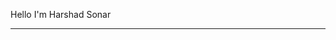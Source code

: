 Hello I'm Harshad Sonar
<hr>
<!--
**Harshadsonar/Harshadsonar** is a ✨ _special_ ✨ repository because its `README.md` (this file) appears on your GitHub profile.

Here are some ideas to get you started:

- 🔭 I’m currently working on ...
- 🌱 I’m currently learning ...
- 👯 I’m looking to collaborate on ...
- 🤔 I’m looking for help with ...
- 💬 Ask me about ...
- 📫 How to reach me: ...
- 😄 Pronouns: ...
- ⚡ Fun fact: ...
-->
[![Typing SVG](https://readme-typing-svg.demolab.com?font=Fira+Code&pause=1000&color=F7A509&width=435&lines=I'm+a+Frontend+Developer+)](https://git.io/typing-svg)


[![GitHub Streak](https://streak-stats.demolab.com?user=Harshadsonar&theme=tokyonight)](https://git.io/streak-stats)
